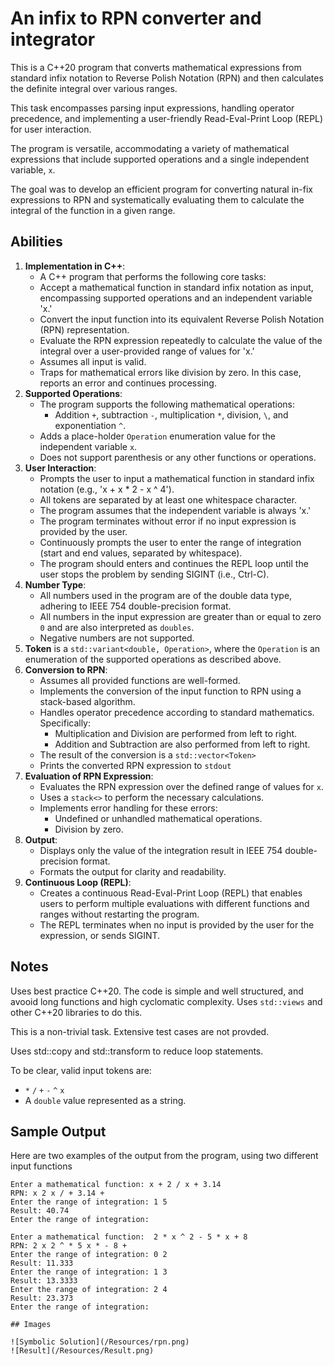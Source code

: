 # An infix to RPN converter and integrator

This is a C++20 program that converts mathematical expressions from standard infix notation to Reverse Polish Notation (RPN) and then calculates the definite integral over various ranges. 

This task encompasses parsing input expressions, handling operator precedence, and implementing a user-friendly Read-Eval-Print Loop (REPL) for user interaction.

The program is versatile, accommodating a variety of mathematical expressions that include supported operations and a single independent variable, `x`. 

The goal was to develop an efficient program for converting natural in-fix expressions to RPN and systematically evaluating them to calculate the integral of the function in a given range.

## Abilities

1. **Implementation in C++**:
    - A C++ program that performs the following core tasks:
    - Accept a mathematical function in standard infix notation as input, encompassing supported operations and an independent variable 'x.'
    - Convert the input function into its equivalent Reverse Polish Notation (RPN) representation.
    - Evaluate the RPN expression repeatedly to calculate the value of the integral over a user-provided range of values for 'x.'
    - Assumes all input is valid.
    - Traps for mathematical errors like division by zero. In this case, reports an error and continues processing.
1. **Supported Operations**:
    - The program supports the following mathematical operations:
		* Addition `+`, subtraction `-`, multiplication `*`, division, `\`, and exponentiation `^`.
	 * Adds a place-holder `Operation` enumeration value for the independent variable `x`.	
	* Does not support parenthesis or any other functions or operations.
2. **User Interaction**:
    - Prompts the user to input a mathematical function in standard infix notation (e.g., 'x + x \* 2 - x ^ 4').
	* All tokens are separated by at least one whitespace character.
    - The program assumes that the independent variable is always 'x.'
	* The program terminates without error if no input expression is provided by the user.
    - Continuously prompts the user to enter the range of integration (start and end values, separated by whitespace).
    - The program should enters and continues the REPL loop until the user stops the problem by sending SIGINT (i.e., Ctrl-C).
3. **Number Type**:
    - All numbers used in the program are of the double data type, adhering to IEEE 754 double-precision format.
    - All numbers in the input expression are greater than or equal to zero `0` and are also interpreted as `doubles`.
    - Negative numbers are not supported.
4. **Token**  is a `std::variant<double, Operation>`, where the `Operation` is an enumeration of the supported operations as described above. 
5. **Conversion to RPN**:
	* Assumes all provided functions are well-formed.
    - Implements the conversion of the input function to RPN using a stack-based algorithm.
    - Handles operator precedence according to standard mathematics. Specifically:
	    - Multiplication and Division are performed from left to right.
	    - Addition and Subtraction are also performed from left to right.
	* The result of the conversion is a `std::vector<Token>`
	* Prints the converted RPN expression to `stdout`
6. **Evaluation of RPN Expression**:
    - Evaluates the RPN expression over the defined range of values for `x`.
    - Uses a `stack<>` to perform the necessary calculations.
    - Implements error handling for these errors:
	    - Undefined or unhandled mathematical operations.
	    - Division by zero.
7. **Output**:
    - Displays only the value of the integration result in IEEE 754 double-precision format.
    - Formats the output for clarity and readability.
8. **Continuous Loop (REPL)**:
    - Creates a continuous Read-Eval-Print Loop (REPL) that enables users to perform multiple evaluations with different functions and ranges without restarting the program.
	* The REPL terminates when no input is provided by the user for the expression, or sends SIGINT.

## Notes

Uses best practice C++20. The code is simple and well structured, and avooid long functions and high cyclomatic complexity. Uses `std::views` and other C++20 libraries to do this.

This is a non-trivial task. Extensive test cases are not provded.

Uses std::copy and std::transform to reduce loop statements.

To be clear, valid input tokens are:
* `*` `/` `+` `-` `^` `x`
* A `double` value represented as a string.

## Sample Output

Here are two examples of the output from the program, using two different input functions

```
Enter a mathematical function: x + 2 / x + 3.14
RPN: x 2 x / + 3.14 +
Enter the range of integration: 1 5
Result: 40.74
Enter the range of integration:
```

```
Enter a mathematical function:  2 * x ^ 2 - 5 * x + 8
RPN: 2 x 2 ^ * 5 x * - 8 +
Enter the range of integration: 0 2
Result: 11.333
Enter the range of integration: 1 3 
Result: 13.3333
Enter the range of integration: 2 4 
Result: 23.373
Enter the range of integration:

## Images

![Symbolic Solution](/Resources/rpn.png)
![Result](/Resources/Result.png)

